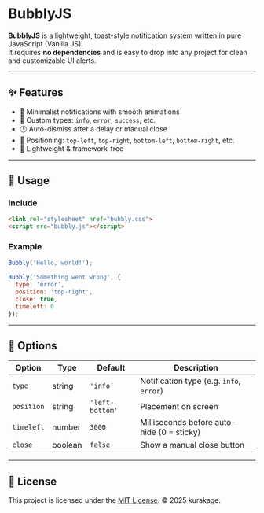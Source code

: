 # BubblyJS

**BubblyJS** is a lightweight, toast-style notification system written in pure JavaScript (Vanilla JS).  
It requires **no dependencies** and is easy to drop into any project for clean and customizable UI alerts.

---

## ✨ Features

- 🔔 Minimalist notifications with smooth animations
- 🎨 Custom types: `info`, `error`, `success`, etc.
- 🕒 Auto-dismiss after a delay or manual close
- 📍 Positioning: `top-left`, `top-right`, `bottom-left`, `bottom-right`, etc.
- 🧩 Lightweight & framework-free

---

## 🚀 Usage

### Include

```html
<link rel="stylesheet" href="bubbly.css">
<script src="bubbly.js"></script>
```

### Example

```js
Bubbly('Hello, world!');

Bubbly('Something went wrong', {
  type: 'error',
  position: 'top-right',
  close: true,
  timeleft: 0
});
```

---

## 🔧 Options

| Option     | Type      | Default        | Description                                 |
|------------|-----------|----------------|---------------------------------------------|
| `type`     | string    | `'info'`       | Notification type (e.g. `info`, `error`)    |
| `position` | string    | `'left-bottom'`| Placement on screen                         |
| `timeleft` | number    | `3000`         | Milliseconds before auto-hide (0 = sticky)  |
| `close`    | boolean   | `false`        | Show a manual close button                  |

---

## 📄 License

This project is licensed under the [MIT License](LICENSE).
© 2025 kurakage.